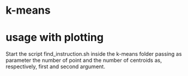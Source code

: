 # k-means

# usage with plotting
Start the script find_instruction.sh inside the k-means folder passing as parameter the number of point and the number of centroids as, respectively, first and second argument.